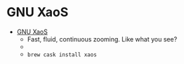 # GNU XaoS
- [GNU XaoS](https://xaos-project.github.io/)
  -  Fast, fluid, continuous zooming. Like what you see?
  - 
  - `brew cask install xaos`
